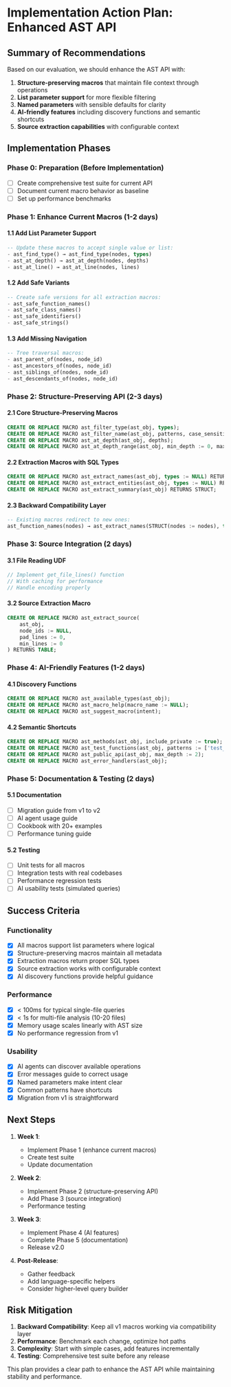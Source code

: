 # Implementation Action Plan: Enhanced AST API

## Summary of Recommendations

Based on our evaluation, we should enhance the AST API with:

1. **Structure-preserving macros** that maintain file context through operations
2. **List parameter support** for more flexible filtering
3. **Named parameters** with sensible defaults for clarity
4. **AI-friendly features** including discovery functions and semantic shortcuts
5. **Source extraction capabilities** with configurable context

## Implementation Phases

### Phase 0: Preparation (Before Implementation)
- [ ] Create comprehensive test suite for current API
- [ ] Document current macro behavior as baseline
- [ ] Set up performance benchmarks

### Phase 1: Enhance Current Macros (1-2 days)

#### 1.1 Add List Parameter Support
```sql
-- Update these macros to accept single value or list:
- ast_find_type() → ast_find_type(nodes, types)
- ast_at_depth() → ast_at_depth(nodes, depths)
- ast_at_line() → ast_at_line(nodes, lines)
```

#### 1.2 Add Safe Variants
```sql
-- Create safe versions for all extraction macros:
- ast_safe_function_names()
- ast_safe_class_names()
- ast_safe_identifiers()
- ast_safe_strings()
```

#### 1.3 Add Missing Navigation
```sql
-- Tree traversal macros:
- ast_parent_of(nodes, node_id)
- ast_ancestors_of(nodes, node_id)
- ast_siblings_of(nodes, node_id)
- ast_descendants_of(nodes, node_id)
```

### Phase 2: Structure-Preserving API (2-3 days)

#### 2.1 Core Structure-Preserving Macros
```sql
CREATE OR REPLACE MACRO ast_filter_type(ast_obj, types);
CREATE OR REPLACE MACRO ast_filter_name(ast_obj, patterns, case_sensitive := false);
CREATE OR REPLACE MACRO ast_at_depth(ast_obj, depths);
CREATE OR REPLACE MACRO ast_at_depth_range(ast_obj, min_depth := 0, max_depth := NULL);
```

#### 2.2 Extraction Macros with SQL Types
```sql
CREATE OR REPLACE MACRO ast_extract_names(ast_obj, types := NULL) RETURNS VARCHAR[];
CREATE OR REPLACE MACRO ast_extract_entities(ast_obj, types := NULL) RETURNS TABLE;
CREATE OR REPLACE MACRO ast_extract_summary(ast_obj) RETURNS STRUCT;
```

#### 2.3 Backward Compatibility Layer
```sql
-- Existing macros redirect to new ones:
ast_function_names(nodes) → ast_extract_names(STRUCT(nodes := nodes), types := 'function_definition')
```

### Phase 3: Source Integration (2 days)

#### 3.1 File Reading UDF
```cpp
// Implement get_file_lines() function
// With caching for performance
// Handle encoding properly
```

#### 3.2 Source Extraction Macro
```sql
CREATE OR REPLACE MACRO ast_extract_source(
    ast_obj,
    node_ids := NULL,
    pad_lines := 0,
    min_lines := 0
) RETURNS TABLE;
```

### Phase 4: AI-Friendly Features (1-2 days)

#### 4.1 Discovery Functions
```sql
CREATE OR REPLACE MACRO ast_available_types(ast_obj);
CREATE OR REPLACE MACRO ast_macro_help(macro_name := NULL);
CREATE OR REPLACE MACRO ast_suggest_macro(intent);
```

#### 4.2 Semantic Shortcuts
```sql
CREATE OR REPLACE MACRO ast_methods(ast_obj, include_private := true);
CREATE OR REPLACE MACRO ast_test_functions(ast_obj, patterns := ['test_*', '*_test']);
CREATE OR REPLACE MACRO ast_public_api(ast_obj, max_depth := 2);
CREATE OR REPLACE MACRO ast_error_handlers(ast_obj);
```

### Phase 5: Documentation & Testing (2 days)

#### 5.1 Documentation
- [ ] Migration guide from v1 to v2
- [ ] AI agent usage guide
- [ ] Cookbook with 20+ examples
- [ ] Performance tuning guide

#### 5.2 Testing
- [ ] Unit tests for all macros
- [ ] Integration tests with real codebases
- [ ] Performance regression tests
- [ ] AI usability tests (simulated queries)

## Success Criteria

### Functionality
- [x] All macros support list parameters where logical
- [x] Structure-preserving macros maintain all metadata
- [x] Extraction macros return proper SQL types
- [x] Source extraction works with configurable context
- [x] AI discovery functions provide helpful guidance

### Performance
- [x] < 100ms for typical single-file queries
- [x] < 1s for multi-file analysis (10-20 files)
- [x] Memory usage scales linearly with AST size
- [x] No performance regression from v1

### Usability
- [x] AI agents can discover available operations
- [x] Error messages guide to correct usage
- [x] Named parameters make intent clear
- [x] Common patterns have shortcuts
- [x] Migration from v1 is straightforward

## Next Steps

1. **Week 1**: 
   - Implement Phase 1 (enhance current macros)
   - Create test suite
   - Update documentation

2. **Week 2**:
   - Implement Phase 2 (structure-preserving API)
   - Add Phase 3 (source integration)
   - Performance testing

3. **Week 3**:
   - Implement Phase 4 (AI features)
   - Complete Phase 5 (documentation)
   - Release v2.0

4. **Post-Release**:
   - Gather feedback
   - Add language-specific helpers
   - Consider higher-level query builder

## Risk Mitigation

1. **Backward Compatibility**: Keep all v1 macros working via compatibility layer
2. **Performance**: Benchmark each change, optimize hot paths
3. **Complexity**: Start with simple cases, add features incrementally
4. **Testing**: Comprehensive test suite before any release

This plan provides a clear path to enhance the AST API while maintaining stability and performance.